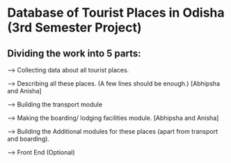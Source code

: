 # Database of Tourist Places in Odisha (3rd Semester Project)

## Dividing the work into 5 parts:

--> Collecting data about all tourist places.

--> Describing all these places. (A few lines should be enough.)  [Abhipsha and Anisha]

--> Building the transport module

--> Making the boarding/ lodging facilities module.  [Abhipsha and Anisha]

--> Building the Additional modules for these places (apart from transport and boarding).

--> Front End (Optional)
